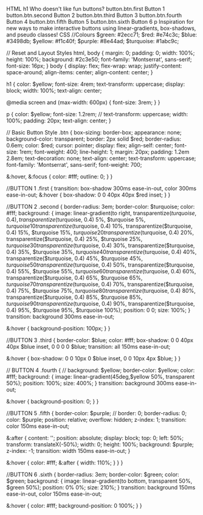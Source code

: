 HTML
h1 Who doesn't like fun buttons?
button.btn.first Button 1
button.btn.second Button 2
button.btn.third Button 3
button.btn.fourth Button 4
button.btn.fifth Button 5
button.btn.sixth Button 6
p Inspiration for new ways to make interactive buttons using linear-gradients, box-shadows, and pseudo classes!
CSS
//Colours
$green: #2ecc71;
$red: #e74c3c;
$blue: #3498db;
$yellow: #f1c40f;
$purple: #8e44ad;
$turquoise: #1abc9c;

// Reset and Layout Styles
html, body {
  margin: 0;
  padding: 0;
  width: 100%;
  height: 100%;
  background: #2c3e50;
  font-family: 'Montserrat', sans-serif;
  font-size: 16px;
}
body {
  display: flex;
  flex-wrap: wrap;
  justify-content: space-around;
  align-items: center;
  align-content: center;
}

h1 {
  color: $yellow;
  font-size: 4rem;
  text-transform: uppercase;
  display: block;
  width: 100%;
  text-align: center;
  
  @media screen and (max-width: 600px) {
    font-size: 3rem;
  }
}

p {
  color: $yellow;
  font-size: 1.2rem;
  // text-transform: uppercase;
  width: 100%;
  padding: 20px;
  text-align: center;
}


// Basic Button Style
.btn {
  box-sizing: border-box;
  appearance: none;
  background-color: transparent;
  border: 2px solid $red;
  border-radius: 0.6em;
  color: $red;
  cursor: pointer;
  display: flex;
  align-self: center;
  font-size: 1rem;
  font-weight: 400;
  line-height: 1;
  margin: 20px;
  padding: 1.2em 2.8em;
  text-decoration: none;
  text-align: center;
  text-transform: uppercase;
  font-family: 'Montserrat', sans-serif;
  font-weight: 700;

  &:hover,
  &:focus {
    color: #fff;
    outline: 0;
  }
}

//BUTTON 1
.first {
  transition: box-shadow 300ms ease-in-out, color 300ms ease-in-out;
  &:hover {
    box-shadow: 0 0 40px 40px $red inset;
  }
}

//BUTTON 2
.second {
  border-radius: 3em;
  border-color: $turquoise;
  color: #fff;
  background: {
    image: linear-gradient(to right, 
      transparentize($turquoise, 0.4),
      transparentize($turquoise, 0.4) 5%,
      $turquoise 5%, 
      $turquoise 10%,
      transparentize($turquoise, 0.4) 10%,
      transparentize($turquoise, 0.4) 15%,
      $turquoise 15%, 
      $turquoise 20%,
      transparentize($turquoise, 0.4) 20%,
      transparentize($turquoise, 0.4) 25%,
      $turquoise 25%, 
      $turquoise 30%,
      transparentize($turquoise, 0.4) 30%,
      transparentize($turquoise, 0.4) 35%,
      $turquoise 35%, 
      $turquoise 40%,
      transparentize($turquoise, 0.4) 40%,
      transparentize($turquoise, 0.4) 45%,
      $turquoise 45%, 
      $turquoise 50%,
      transparentize($turquoise, 0.4) 50%,
      transparentize($turquoise, 0.4) 55%,
      $turquoise 55%, 
      $turquoise 60%,
      transparentize($turquoise, 0.4) 60%,
      transparentize($turquoise, 0.4) 65%,
      $turquoise 65%, 
      $turquoise 70%,
      transparentize($turquoise, 0.4) 70%,
      transparentize($turquoise, 0.4) 75%,
      $turquoise 75%, 
      $turquoise 80%,
      transparentize($turquoise, 0.4) 80%,
      transparentize($turquoise, 0.4) 85%,
      $turquoise 85%, 
      $turquoise 90%,
      transparentize($turquoise, 0.4) 90%,
      transparentize($turquoise, 0.4) 95%,
      $turquoise 95%, 
      $turquoise 100%);
    position: 0 0;
    size: 100%;
  }
  transition: background 300ms ease-in-out;
  
  &:hover {
    background-position: 100px;
  }
}

//BUTTON 3
.third {
  border-color: $blue;
  color: #fff;
  box-shadow: 0 0 40px 40px $blue inset, 0 0 0 0 $blue;
  transition: all 150ms ease-in-out;
  
  &:hover {
    box-shadow: 0 0 10px 0 $blue inset, 0 0 10px 4px $blue;
  }
}

// BUTTON 4
.fourth {
  // background: $yellow;
  border-color: $yellow;
  color: #fff;
  background: {
    image: linear-gradient(45deg,$yellow 50%, transparent 50%);
    position: 100%;
    size: 400%;
  }
  transition: background 300ms ease-in-out;
  
  &:hover {
    background-position: 0;
  }
}

//BUTTON 5
.fifth {
  border-color: $purple;
  // border: 0;
  border-radius: 0;
  color: $purple;
  position: relative;
  overflow: hidden;
  z-index: 1;
  transition: color 150ms ease-in-out;
  
  &:after {
    content: '';
    position: absolute;
    display: block;
    top: 0;
    left: 50%;
    transform: translateX(-50%);
    width: 0;
    height: 100%;
    background: $purple;
    z-index: -1;
    transition: width 150ms ease-in-out;
  }
  
  &:hover {
    color: #fff;
    &:after {
      width: 110%;
    }
  }
}

//BUTTON 6
.sixth {
  border-radius: 3em;
  border-color: $green;
  color: $green;
  background: {
      image: linear-gradient(to bottom, transparent 50%, $green 50%);
      position: 0% 0%;
      size: 210%;
  }
  transition: background 150ms ease-in-out, color 150ms ease-in-out;
  
  &:hover {
    color: #fff;
    background-position: 0 100%;
  }
}
